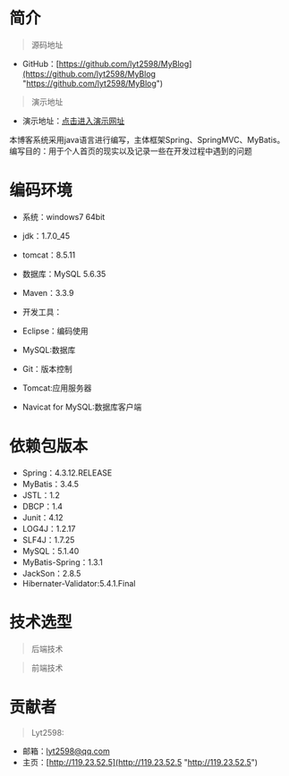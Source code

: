 # 简介

> 源码地址

- GitHub：[https://github.com/lyt2598/MyBlog](https://github.com/lyt2598/MyBlog "https://github.com/lyt2598/MyBlog")

> 演示地址

- 演示地址：[点击进入演示网址](http://119.23.52.5 "http://119.23.52.5")

本博客系统采用java语言进行编写，主体框架Spring、SpringMVC、MyBatis。
编写目的：用于个人首页的现实以及记录一些在开发过程中遇到的问题

# 编码环境

- 系统：windows7 64bit

- jdk：1.7.0_45

- tomcat：8.5.11

- 数据库：MySQL 5.6.35

- Maven：3.3.9

- 开发工具：

- Eclipse：编码使用
- MySQL:数据库
- Git：版本控制
- Tomcat:应用服务器
- Navicat for MySQL:数据库客户端

# 依赖包版本

- Spring：4.3.12.RELEASE
- MyBatis：3.4.5
- JSTL：1.2
- DBCP：1.4
- Junit：4.12
- LOG4J：1.2.17
- SLF4J：1.7.25
- MySQL：5.1.40
- MyBatis-Spring：1.3.1
- JackSon：2.8.5
- Hibernater-Validator:5.4.1.Final

# 技术选型

> 后端技术

> 前端技术

# 贡献者

> Lyt2598:
- 邮箱：lyt2598@qq.com
- 主页：[http://119.23.52.5](http://119.23.52.5 "http://119.23.52.5")

